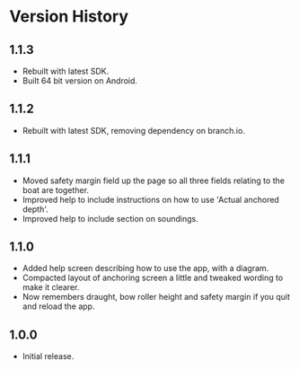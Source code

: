 # Version History

## 1.1.3

* Rebuilt with latest SDK.
* Built 64 bit version on Android.

## 1.1.2

* Rebuilt with latest SDK, removing dependency on branch.io.

## 1.1.1

* Moved safety margin field up the page so all three fields relating to the boat are together.
* Improved help to include instructions on how to use 'Actual anchored depth'.
* Improved help to include section on soundings.

## 1.1.0

* Added help screen describing how to use the app, with a diagram.
* Compacted layout of anchoring screen a little and tweaked wording to make it clearer.
* Now remembers draught, bow roller height and safety margin if you quit and reload the app.

## 1.0.0

* Initial release.
